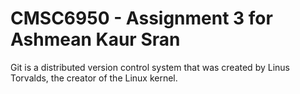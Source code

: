 # CMSC6950 - Assignment 3 for Ashmean Kaur Sran

Git is a distributed version control system that was created by
Linus Torvalds, the creator of the Linux kernel. 
